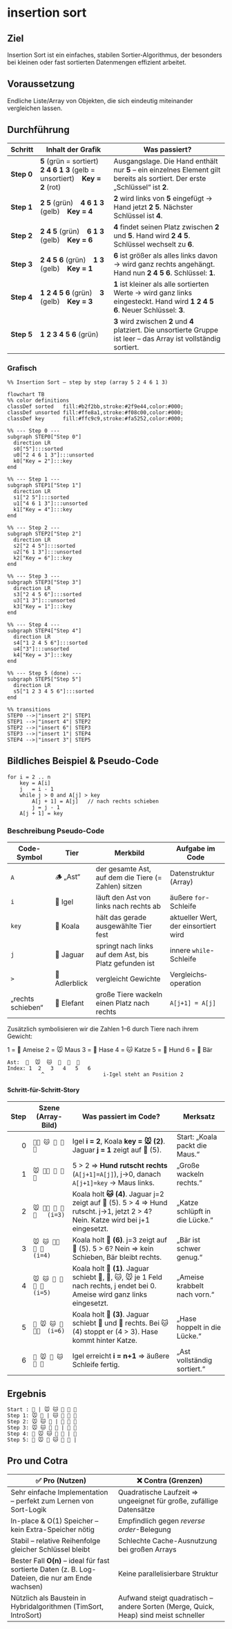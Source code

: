 # insertion sort

## Ziel

Insertion Sort ist ein einfaches, stabilen Sortier-Algorithmus, der besonders bei kleinen oder fast sortierten Daten­mengen effizient arbeitet. 

## Voraussetzung

Endliche Liste/Array von Objekten, die sich eindeutig miteinander vergleichen lassen.

## Durchführung

| Schritt | Inhalt der Grafik | Was passiert? |
|---------|------------------|---------------|
| **Step&nbsp;0** | **5** (grün = sortiert) &nbsp;&nbsp; **2 4 6 1 3** (gelb = unsortiert) &nbsp;&nbsp; **Key = 2** (rot) | Ausgangslage. Die Hand enthält nur **5** – ein einzelnes Element gilt bereits als sortiert. Der erste „Schlüssel“ ist **2**. |
| **Step&nbsp;1** | **2 5** (grün) &nbsp;&nbsp; **4 6 1 3** (gelb) &nbsp;&nbsp; **Key = 4** | **2** wird links von **5** eingefügt → Hand jetzt **2 5**. Nächster Schlüssel ist **4**. |
| **Step&nbsp;2** | **2 4 5** (grün) &nbsp;&nbsp; **6 1 3** (gelb) &nbsp;&nbsp; **Key = 6** | **4** findet seinen Platz zwischen **2** und **5**. Hand wird **2 4 5**. Schlüssel wechselt zu **6**. |
| **Step&nbsp;3** | **2 4 5 6** (grün) &nbsp;&nbsp; **1 3** (gelb) &nbsp;&nbsp; **Key = 1** | **6** ist größer als alles links davon → wird ganz rechts angehängt. Hand nun **2 4 5 6**. Schlüssel: **1**. |
| **Step&nbsp;4** | **1 2 4 5 6** (grün) &nbsp;&nbsp; **3** (gelb) &nbsp;&nbsp; **Key = 3** | **1** ist kleiner als alle sortierten Werte → wird ganz links eingesteckt. Hand wird **1 2 4 5 6**. Neuer Schlüssel: **3**. |
| **Step&nbsp;5** | **1 2 3 4 5 6** (grün) | **3** wird zwischen **2** und **4** platziert. Die unsortierte Gruppe ist leer – das Array ist vollständig sortiert. |


### Grafisch

```mermaid
%% Insertion Sort – step by step (array 5 2 4 6 1 3)

flowchart TB
%% color definitions
classDef sorted   fill:#b2f2bb,stroke:#2f9e44,color:#000;
classDef unsorted fill:#ffe8a1,stroke:#f08c00,color:#000;
classDef key      fill:#ffc9c9,stroke:#fa5252,color:#000;

%% --- Step 0 ---
subgraph STEP0["Step 0"]
  direction LR
  s0["5"]:::sorted
  u0["2 4 6 1 3"]:::unsorted
  k0["Key = 2"]:::key
end

%% --- Step 1 ---
subgraph STEP1["Step 1"]
  direction LR
  s1["2 5"]:::sorted
  u1["4 6 1 3"]:::unsorted
  k1["Key = 4"]:::key
end

%% --- Step 2 ---
subgraph STEP2["Step 2"]
  direction LR
  s2["2 4 5"]:::sorted
  u2["6 1 3"]:::unsorted
  k2["Key = 6"]:::key
end

%% --- Step 3 ---
subgraph STEP3["Step 3"]
  direction LR
  s3["2 4 5 6"]:::sorted
  u3["1 3"]:::unsorted
  k3["Key = 1"]:::key
end

%% --- Step 4 ---
subgraph STEP4["Step 4"]
  direction LR
  s4["1 2 4 5 6"]:::sorted
  u4["3"]:::unsorted
  k4["Key = 3"]:::key
end

%% --- Step 5 (done) ---
subgraph STEP5["Step 5"]
  direction LR
  s5["1 2 3 4 5 6"]:::sorted
end

%% transitions
STEP0 -->|"insert 2"| STEP1
STEP1 -->|"insert 4"| STEP2
STEP2 -->|"insert 6"| STEP3
STEP3 -->|"insert 1"| STEP4
STEP4 -->|"insert 3"| STEP5

```

## Bildliches Beispiel & Pseudo-Code

```
for i = 2 .. n
    key = A[i]
    j   = i - 1
    while j > 0 and A[j] > key
        A[j + 1] = A[j]   // nach rechts schieben
        j = j - 1
    A[j + 1] = key
```

### Beschreibung Pseudo-Code

| Code-Symbol        | Tier          | Merkbild                                                         | Aufgabe im Code              |
|--------------------|--------------|------------------------------------------------------------------|------------------------------|
| `A`                | 🪵 „Ast“      | der gesamte Ast, auf dem die Tiere (= Zahlen) sitzen             | Daten­struktur (Array)       |
| `i`                | 🦔 Igel       | läuft den Ast von links nach rechts ab                           | äußere `for`-Schleife        |
| `key`              | 🐨 Koala      | hält das gerade ausgewählte Tier fest                            | aktueller Wert, der einsortiert wird |
| `j`                | 🐆 Jaguar     | springt nach links auf dem Ast, bis Platz gefunden ist           | innere `while`-Schleife      |
| `>`                | 🦅 Adlerblick | vergleicht Gewichte                                              | Vergleichs­operation         |
| „rechts schieben“  | 🐘 Elefant    | große Tiere wackeln einen Platz nach rechts                      | `A[j+1] = A[j]`              ||

Zusätzlich symbolisieren wir die Zahlen 1–6 durch Tiere nach ihrem Gewicht:

1 = 🐜 Ameise 2 = 🐭 Maus 3 = 🐰 Hase 4 = 🐱 Katze 5 = 🐶 Hund 6 = 🐻 Bär 


```
Ast:  🐶  🐭  🐱  🐻  🐜  🐰
Index: 1  2   3   4   5   6
           ^                   i-Igel steht an Position 2
```

#### Schritt-für-Schritt-Story

| Step | Szene (Array-Bild) | Was passiert im Code? | Merksatz |
|-----:|--------------------|-----------------------|----------|
| 0 | `🐶🐭 🐱 🐻 🐜 🐰` | Igel **i = 2**, Koala **key = 🐭 (2)**. Jaguar **j = 1** zeigt auf 🐶 (5). | Start: „Koala packt die Maus.“ |
| 1 | `🐭 🐶🐱 🐻 🐜 🐰` | 5 > 2 ⇒ **Hund rutscht rechts** (`A[j+1]=A[j]`), j→0, danach `A[j+1]=key` → Maus links. | „Große wackeln rechts.“ |
| 2 | `🐭 🐶🐱 🐻 🐜 🐰   (i=3)` | Koala holt **🐱 (4)**. Jaguar j=2 zeigt auf 🐶 (5). 5 > 4 ⇒ Hund rutscht. j→1, jetzt 2 > 4? Nein. Katze wird bei j+1 eingesetzt. | „Katze schlüpft in die Lücke.“ |
| 3 | `🐭 🐱 🐶🐻 🐜 🐰   (i=4)` | Koala holt **🐻 (6)**. j=3 zeigt auf 🐶 (5). 5 > 6? Nein ⇒ kein Schieben, Bär bleibt rechts. | „Bär ist schwer genug.“ |
| 4 | `🐭 🐱 🐶 🐻🐜 🐰  (i=5)` | Koala holt **🐜 (1)**. Jaguar schiebt 🐻, 🐶, 🐱, 🐭 je 1 Feld nach rechts, j endet bei 0. Ameise wird ganz links eingesetzt. | „Ameise krabbelt nach vorn.“ |
| 5 | `🐜 🐭 🐱 🐶 🐻🐰  (i=6)` | Koala holt **🐰 (3)**. Jaguar schiebt 🐻 und 🐶 rechts. Bei 🐱 (4) stoppt er (4 > 3). Hase kommt hinter Katze. | „Hase hoppelt in die Lücke.“ |
| 6 | `🐜 🐭 🐰 🐱 🐶 🐻` | Igel erreicht **i = n+1** ⇒ äußere Schleife fertig. | „Ast vollständig sortiert.“ |



## Ergebnis
```
Start : 🐶 | 🐭 🐱 🐻 🐜 🐰
Step 1: 🐭 🐶 | 🐱 🐻 🐜 🐰
Step 2: 🐭 🐱 🐶 | 🐻 🐜 🐰
Step 3: 🐭 🐱 🐶 🐻 | 🐜 🐰
Step 4: 🐜 🐭 🐱 🐶 🐻 | 🐰
Step 5: 🐜 🐭 🐰 🐱 🐶 🐻 |

```

## Pro und Cotra

| ✅ Pro&nbsp;(Nutzen)                                                                                                    | ❌ Contra&nbsp;(Grenzen)                                                                                                             |
|-------------------------------------------------------------------------------------------------------------------------|-------------------------------------------------------------------------------------------------------------------------------------|
| Sehr einfache Implementation – perfekt zum Lernen von Sort-Logik                                                       | Quadratische Laufzeit ⇒ ungeeignet für große, zufällige Datensätze                                                                 |
| In-place & O(1) Speicher – kein Extra-Speicher nötig                                                                    | Empfindlich gegen *reverse order*-Belegung                                                                                         |
| Stabil – relative Reihenfolge gleicher Schlüssel bleibt                                                                 | Schlechte Cache-Ausnutzung bei großen Arrays                                                                                       |
| Bester Fall **O(n)** – ideal für fast sortierte Daten (z.&nbsp;B. Log-Dateien, die nur am Ende wachsen)                 | Keine parallelisierbare Struktur                                                                                                   |
| Nützlich als Baustein in Hybrid­algorithmen (TimSort, IntroSort)                                                        | Aufwand steigt quadratisch – andere Sorten (Merge, Quick, Heap) sind meist schneller                                               |
